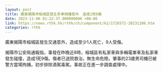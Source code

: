 ```yaml
---
layout: post
title: 廣東揭陽市榕城區發生多車相撞意外　造成1死9傷
date: 2023-11-06 01:22:37.000000000 +08:00
link: https://news.rthk.hk/rthk/ch/component/k2/1726572-20231106.htm
categories: rthk
---
```


廣東揭陽市榕城區發生交通意外，造成至少1人死亡，9人受傷。

揭陽市公安局通報指，事發在昨晚近8時，榕城區有私家車與多輛電單車及私家車發生碰撞，造成1死9傷。傷者已送院救治，無生命危險。肇事的23歲男司機已被警方當場拘捕，初步排除酒駕毒駕。事故正在進一步調查處理中。
